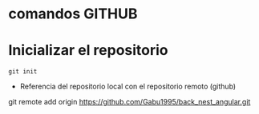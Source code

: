 # comandos GITHUB
# Inicializar el repositorio
```
git init
```
- Referencia del repositorio local con el repositorio remoto (github)

git remote add origin https://github.com/Gabu1995/back_nest_angular.git
````
